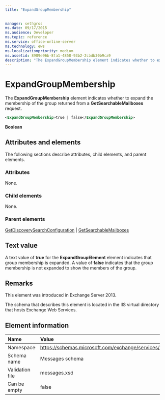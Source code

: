 ```yaml
---
title: "ExpandGroupMembership"
 
 
manager: sethgros
ms.date: 09/17/2015
ms.audience: Developer
ms.topic: reference
ms.service: office-online-server
ms.technology: ews
ms.localizationpriority: medium
ms.assetid: 8989e96b-8fa1-4858-93b2-2cbdb30b9ca9
description: "The ExpandGroupMembership element indicates whether to expand the membership of the group returned from a GetSearchableMailboxes request."
---
```


# ExpandGroupMembership

The **ExpandGroupMembership** element indicates whether to expand the membership of the group returned from a **GetSearchableMailboxes** request. 
  
```XML
<ExpandGroupMembership>true | false</ExpandGroupMembership>
```

 **Boolean**
## Attributes and elements

The following sections describe attributes, child elements, and parent elements.
  
### Attributes

None.
  
### Child elements

None.
  
### Parent elements

[GetDiscoverySearchConfiguration](getdiscoverysearchconfiguration.md) | [GetSearchableMailboxes](getsearchablemailboxes.md)
  
## Text value

A text value of **true** for the **ExpandGroupElement** element indicates that group membership is expanded. A value of **false** indicates that the group membership is not expanded to show the members of the group. 
  
## Remarks

This element was introduced in Exchange Server 2013.
  
The schema that describes this element is located in the IIS virtual directory that hosts Exchange Web Services.
  
## Element information

|**Name**|**Value**|
|:-----|:-----|
|Namespace  <br/> |https://schemas.microsoft.com/exchange/services/2006/messages  <br/> |
|Schema name  <br/> |Messages schema  <br/> |
|Validation file  <br/> |messages.xsd  <br/> |
|Can be empty  <br/> |false  <br/> |
   

